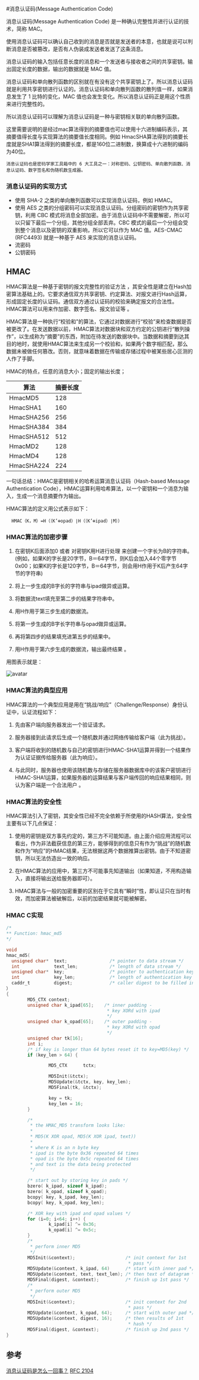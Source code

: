 #消息认证码(Message Authentication Code)

消息认证码(Message Authentication Code) 是一种确认完整性并进行认证的技术，简称 MAC。

使用消息认证码可以确认自己收到的消息是否就是发送者的本意，也就是说可以判断消息是否被篡改，是否有人伪装成发送者发送了这条消息。

消息认证码的输入包括任意长度的消息和一个发送者与接收者之间的共享密钥。输出固定长度的数据，输出的数据就是 MAC 值。

消息认证码和单向散列函数的区别就在有没有这个共享密钥上了。所以消息认证码就是利用共享密钥进行认证的。消息认证码和单向散列函数的散列值一样，如果消息发生了 1 比特的变化，MAC 值也会发生变化。所以消息认证码正是用这个性质来进行完整性的。

所以消息认证码可以理解为消息认证码是一种与密钥相关联的单向散列函数。

这里需要说明的是经过mac算法得到的摘要值也可以使用十六进制编码表示，其摘要值得长度与实现算法的摘要值长度相同。例如 HmacSHA算法得到的摘要长度就是SHA1算法得到的摘要长度，都是160位二进制数，换算成十六进制的编码为40位。

```
消息认证码也是密码学家工具箱中的 6 大工具之一：对称密码、公钥密码、单向散列函数、消息认证码、数字签名和伪随机数生成器。
```

### 消息认证码的实现方式
   * 使用 SHA-2 之类的单向散列函数可以实现消息认证码，例如 HMAC。
   * 使用 AES 之类的分组密码可以实现消息认证码。分组密码的密钥作为共享密钥，利用 CBC 模式将消息全部加密。由于消息认证码中不需要解密，所以可以只留下最后一个分组，其他分组全部丢弃。CBC 模式的最后一个分组会受到整个消息以及密钥的双重影响，所以它可以作为 MAC 值。AES-CMAC (RFC4493) 就是一种基于 AES 来实现的消息认证码。
   * 流密码
   * 公钥密码

## HMAC
HMAC算法是一种基于密钥的报文完整性的验证方法 ，其安全性是建立在Hash加密算法基础上的。它要求通信双方共享密钥、约定算法、对报文进行Hash运算，形成固定长度的认证码。通信双方通过认证码的校验来确定报文的合法性。 HMAC算法可以用来作加密、数字签名、报文验证等 。

HMAC算法是一种执行“校验和”的算法，它通过对数据进行“校验”来检查数据是否被更改了。在发送数据以前，HMAC算法对数据块和双方约定的公钥进行“散列操作”，以生成称为“摘要”的东西，附加在待发送的数据块中。当数据和摘要到达其目的地时，就使用HMAC算法来生成另一个校验和，如果两个数字相匹配，那么数据未被做任何篡改。否则，就意味着数据在传输或存储过程中被某些居心叵测的人作了手脚。

HMAC的特点，任意的消息大小；固定的输出长度；

  |算法|摘要长度|
  |-|-|
  |HmacMD5|	128|
  |HmacSHA1|	160|
  |HmacSHA256|	256|
  |HmacSHA384|	384|
  |HmacSHA512|	512|
  |HmacMD2|	128|
  |HmacMD4|	128|
  |HmacSHA224|	224|


一句话总结：HMAC是密钥相关的哈希运算消息认证码（Hash-based Message Authentication Code），HMAC运算利用哈希算法，以一个密钥和一个消息为输入，生成一个消息摘要作为输出。

HMAC算法的定义用公式表示如下：
```
  HMAC（K，M）=H（（K’⊕opad）∣H（（K’⊕ipad）∣M））
```

### HMAC算法的加密步骤

  1. 在密钥K后面添加0 或者 对密钥K用H进行处理 来创建一个字长为B的字符串。(例如，如果K的字长是20字节，B＝64字节，则K后会加入44个零字节0x00；如果K的字长是120字节，B＝64字节，则会用H作用于K后产生64字节的字符串)

  2. 将上一步生成的B字长的字符串与ipad做异或运算。

  3. 将数据流text填充至第二步的结果字符串中。

  4. 用H作用于第三步生成的数据流。

  5. 将第一步生成的B字长字符串与opad做异或运算。

  6. 再将第四步的结果填充进第五步的结果中。

  7. 用H作用于第六步生成的数据流，输出最终结果 。

  用图表示就是：

![avatar](./images/hmac.png)



### HMAC算法的典型应用
HMAC算法的一个典型应用是用在“挑战/响应”（Challenge/Response）身份认证中，认证流程如下：

  1. 先由客户端向服务器发出一个验证请求。

  2. 服务器接到此请求后生成一个随机数并通过网络传输给客户端（此为挑战）。

  3. 客户端将收到的随机数与自己的密钥进行HMAC-SHA1运算并得到一个结果作为认证证据传给服务器（此为响应）。

  4. 与此同时，服务器也使用该随机数与存储在服务器数据库中的该客户密钥进行HMAC-SHA1运算，如果服务器的运算结果与客户端传回的响应结果相同，则认为客户端是一个合法用户 。

### HMAC算法的安全性
HMAC算法引入了密钥，其安全性已经不完全依赖于所使用的HASH算法，安全性主要有以下几点保证：

  1. 使用的密钥是双方事先约定的，第三方不可能知道。由上面介绍应用流程可以看出，作为非法截获信息的第三方，能够得到的信息只有作为“挑战”的随机数和作为“响应”的HMAC结果，无法根据这两个数据推算出密钥。由于不知道密钥，所以无法仿造出一致的响应。

  2. 在HMAC算法的应用中，第三方不可能事先知道输出（如果知道，不用构造输入，直接将输出送给服务器即可）。

  3. HMAC算法与一般的加密重要的区别在于它具有“瞬时”性，即认证只在当时有效，而加密算法被破解后，以前的加密结果就可能被解密。



### HMAC C实现

```c
/*
** Function: hmac_md5
*/

void
hmac_md5(
  unsigned char*  text;                /* pointer to data stream */
  int             text_len;            /* length of data stream */
  unsigned char*  key;                 /* pointer to authentication key */
  int             key_len;             /* length of authentication key */
  caddr_t         digest;              /* caller digest to be filled in */
）
{
        MD5_CTX context;
        unsigned char k_ipad[65];    /* inner padding -
                                      * key XORd with ipad
                                      */
        unsigned char k_opad[65];    /* outer padding -
                                      * key XORd with opad
                                      */
        unsigned char tk[16];
        int i;
        /* if key is longer than 64 bytes reset it to key=MD5(key) */
        if (key_len > 64) {

                MD5_CTX      tctx;

                MD5Init(&tctx);
                MD5Update(&tctx, key, key_len);
                MD5Final(tk, &tctx);

                key = tk;
                key_len = 16;
        }

        /*
         * the HMAC_MD5 transform looks like:
         *
         * MD5(K XOR opad, MD5(K XOR ipad, text))
         *
         * where K is an n byte key
         * ipad is the byte 0x36 repeated 64 times
         * opad is the byte 0x5c repeated 64 times
         * and text is the data being protected
         */

        /* start out by storing key in pads */
        bzero( k_ipad, sizeof k_ipad);
        bzero( k_opad, sizeof k_opad);
        bcopy( key, k_ipad, key_len);
        bcopy( key, k_opad, key_len);

        /* XOR key with ipad and opad values */
        for (i=0; i<64; i++) {
                k_ipad[i] ^= 0x36;
                k_opad[i] ^= 0x5c;
        }
        /*
         * perform inner MD5
         */
        MD5Init(&context);                   /* init context for 1st
                                              * pass */
        MD5Update(&context, k_ipad, 64)      /* start with inner pad */
        MD5Update(&context, text, text_len); /* then text of datagram */
        MD5Final(digest, &context);          /* finish up 1st pass */
        /*
         * perform outer MD5
         */
        MD5Init(&context);                   /* init context for 2nd
                                              * pass */
        MD5Update(&context, k_opad, 64);     /* start with outer pad */
        MD5Update(&context, digest, 16);     /* then results of 1st
                                              * hash */
        MD5Final(digest, &context);          /* finish up 2nd pass */
}

```

## 参考

[消息认证码是怎么一回事？](https://halfrost.com/message_authentication_code/)
[RFC 2104](http://www.ietf.org/rfc/rfc2104.txt)
